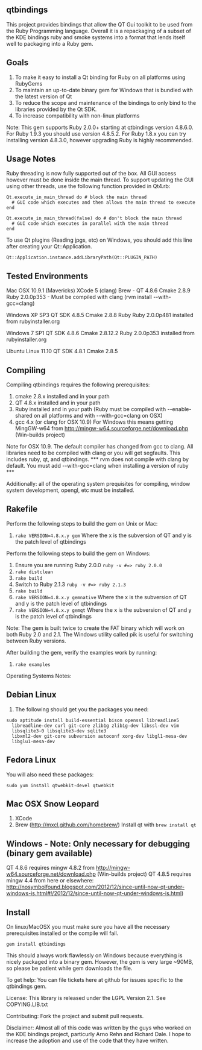qtbindings
----------
This project provides bindings that allow the QT Gui toolkit to be used from the
Ruby Programming language. Overall it is a repackaging of a subset of the KDE
bindings ruby and smoke systems into a format that lends itself well to
packaging into a Ruby gem.

Goals
-----

1. To make it easy to install a Qt binding for Ruby on all platforms using
   RubyGems
2. To maintain an up-to-date binary gem for Windows that is bundled with
   the latest version of Qt
3. To reduce the scope and maintenance of the bindings to only bind to the
   libraries provided by the Qt SDK.
4. To increase compatibility with non-linux platforms

Note: This gem supports Ruby 2.0.0+ starting at qtbindings version 4.8.6.0.
For Ruby 1.9.3 you should use version 4.8.5.2.
For Ruby 1.8.x you can try installing version 4.8.3.0, however upgrading Ruby is
highly recommended.

Usage Notes
------------
Ruby threading is now fully supported out of the box. All GUI access however must be done
inside the main thread. To support updating the GUI using other threads, use the following function
provided in Qt4.rb:

    Qt.execute_in_main_thread do # block the main thread
      # GUI code which executes and then allows the main thread to execute
    end

    Qt.execute_in_main_thread(false) do # don't block the main thread
      # GUI code which executes in parallel with the main thread
    end

To use Qt plugins (Reading jpgs, etc) on Windows, you should add this line after creating your Qt::Application.

    Qt::Application.instance.addLibraryPath(Qt::PLUGIN_PATH)

Tested Environments
--------------------
Mac OSX 10.9.1 (Mavericks)
XCode 5 (clang)
Brew - QT 4.8.6
Cmake 2.8.9
Ruby 2.0.0p353 - Must be compiled with clang (rvm install <version> --with-gcc=clang)

Windows XP SP3
QT SDK 4.8.5
Cmake 2.8.8
Ruby Ruby 2.0.0p481 installed from rubyinstaller.org

Windows 7 SP1
QT SDK 4.8.6
Cmake 2.8.12.2
Ruby 2.0.0p353 installed from rubyinstaller.org

Ubuntu Linux 11.10
QT SDK 4.8.1
Cmake 2.8.5

Compiling
---------
Compiling qtbindings requires the following prerequisites:

1. cmake 2.8.x installed and in your path
2. QT 4.8.x installed and in your path
3. Ruby installed and in your path (Ruby must be compiled with --enable-shared on all platforms and with --with-gcc=clang on OSX)
4. gcc 4.x (or clang for OSX 10.9)
   For Windows this means getting MingGW-w64 from http://mingw-w64.sourceforge.net/download.php (Win-builds project)

Note for OSX 10.9.  The default compiler has changed from gcc to clang.   All libraries 
need to be compiled with clang or you will get segfaults.  This includes ruby, qt, and qtbindings.
*** rvm does not compile with clang by default.  You must add --with-gcc=clang when installing a version of ruby *** 

Additionally: all of the operating system prequisites for compiling,
window system development, opengl, etc must be installed.

Rakefile
--------
Perform the following steps to build the gem on Unix or Mac:

1. `rake VERSION=4.8.x.y gem`
     Where the x is the subversion of QT and y is the patch level of qtbindings

Perform the following steps to build the gem on Windows:

1. Ensure you are running Ruby 2.0.0
     `ruby -v #=> ruby 2.0.0`
2. `rake distclean`
3. `rake build`
4. Switch to Ruby 2.1.3
     `ruby -v #=> ruby 2.1.3`
5. `rake build`
6. `rake VERSION=4.8.x.y gemnative`
     Where the x is the subversion of QT and y is the patch level of qtbindings
7. `rake VERSION=4.8.x.y gemqt`
     Where the x is the subversion of QT and y is the patch level of qtbindings

Note: The gem is built twice to create the FAT binary which will work
on both Ruby 2.0 and 2.1. The Windows utility called pik is useful for
switching between Ruby versions.

After building the gem, verify the examples work by running:

1. `rake examples`

Operating Systems Notes:

Debian Linux
------------

1. The following should get you the packages you need:

```
sudo aptitude install build-essential bison openssl libreadline5
  libreadline-dev curl git-core zlib1g zlib1g-dev libssl-dev vim
  libsqlite3-0 libsqlite3-dev sqlite3
  libxml2-dev git-core subversion autoconf xorg-dev libgl1-mesa-dev
  libglu1-mesa-dev
```

Fedora Linux
------------

You will also need these packages:
```
sudo yum install qtwebkit-devel qtwebkit
```

Mac OSX Snow Leopard
-----------------------

1. XCode
2. Brew (http://mxcl.github.com/homebrew/)
   Install qt with `brew install qt`

Windows - Note: Only necessary for debugging (binary gem available)
--------
QT 4.8.6 requires mingw 4.8.2 from http://mingw-w64.sourceforge.net/download.php (Win-builds project)
QT 4.8.5 requires mingw 4.4 from here or elsewhere: http://nosymbolfound.blogspot.com/2012/12/since-until-now-qt-under-windows-is.html#!/2012/12/since-until-now-qt-under-windows-is.html)

Install
------
On linux/MacOSX you must make sure you have all the necessary prerequisites
installed or the compile will fail.

    gem install qtbindings

This should always work flawlessly on Windows because everything is nicely
packaged into a binary gem. However, the gem is very large ~90MB, so please
be patient while gem downloads the file.

To get help:
You can file tickets here at github for issues specific to the
qtbindings gem.

License:
This library is released under the LGPL Version 2.1.
See COPYING.LIB.txt

Contributing:
Fork the project and submit pull requests.

Disclaimer:
Almost all of this code was written by the guys who worked on the KDE
bindings project, particurly Arno Rehn and Richard Dale. I hope to increase
the adoption and use of the code that they have written.
